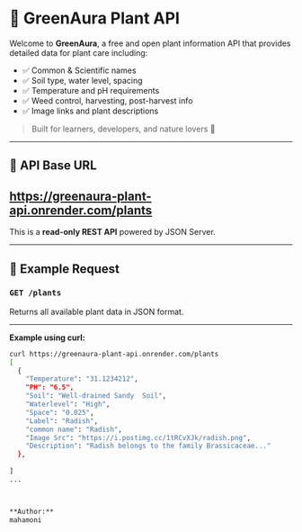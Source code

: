 # 🌿 GreenAura Plant API

Welcome to **GreenAura**, a free and open plant information API that provides detailed data for plant care including:

- ✅ Common & Scientific names  
- ✅ Soil type, water level, spacing  
- ✅ Temperature and pH requirements  
- ✅ Weed control, harvesting, post-harvest info  
- ✅ Image links and plant descriptions  

> Built for learners, developers, and nature lovers 💚

---

## 📡 API Base URL
https://greenaura-plant-api.onrender.com/plants
---

This is a **read-only REST API** powered by JSON Server.

---

## 🔎 Example Request

### `GET /plants`

Returns all available plant data in JSON format.


---

**Example using curl:**
```bash
curl https://greenaura-plant-api.onrender.com/plants
[
  {
    "Temperature": "31.1234212",
    "PH": "6.5",
    "Soil": "Well-drained Sandy  Soil",
    "Waterlevel": "High",
    "Space": "0.025",
    "Label": "Radish",
    "common name": "Radish",
    "Image Src": "https://i.postimg.cc/1tRCvXJk/radish.png",
    "Description": "Radish belongs to the family Brassicaceae..."
  },
  
]
...



**Author:**
mahamoni
